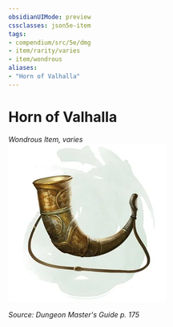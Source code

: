 ```yaml
---
obsidianUIMode: preview
cssclasses: json5e-item
tags:
- compendium/src/5e/dmg
- item/rarity/varies
- item/wondrous
aliases: 
- "Horn of Valhalla"
---
```

# Horn of Valhalla
*Wondrous Item, varies*  
![](https://raw.githubusercontent.com/5etools-mirror-2/5etools-img/main/items/DMG/Horn%20of%20Valhalla.webp#right)  


*Source: Dungeon Master's Guide p. 175*